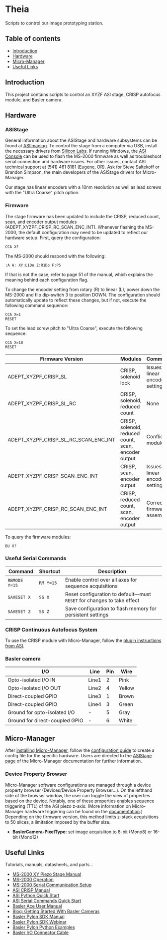 # Theia
Scripts to control our image prototyping station.


## Table of contents
* [Introduction](#introduction)
* [Hardware](#hardware)
* [Micro-Manager](#micro-manager)
* [Useful Links](#useful-links)


## Introduction
This project contains scripts to control an XYZF ASI stage, CRISP autofocus module, and Basler camera.


## Hardware
### ASIStage
General information about the ASIStage and hardware subsystems can be found at [ASIImaging](https://www.asiimaging.com/). To control the stage from a computer via USB, install the necessary drivers from [Silicon Labs](https://www.asiimaging.com/support/downloads/usb-support-on-ms-2000-wk-controllers/). If running Windows, the [ASI Console](https://www.asiimaging.com/support/downloads/asi-console/) can be used to flash the MS-2000 firmware as well as troubleshoot serial connection and hardware issues. For other issues, contact ASI technical support at (541) 461 8181 (Eugene, OR). Ask for Steve Saltekoff or Brandon Simpson, the main developers of the ASIStage drivers for Micro-Manager.

Our stage has linear encoders with a 10nm resolution as well as lead screws with the "Ultra Coarse" pitch option.

### Firmware
The stage firmware has been updated to include the CRISP, reduced count, scan, and encoder output modules (ADEPT_XYZPF_CRISP_RC_SCAN_ENC_INT). Whenever flashing the MS-2000, the default configuration may need to be updated to reflect our hardware setup. First, query the configuration:

```console
CCA X?
```

The MS-2000 should respond with the following:

```console
:A A: XY:L1Do Z:R1Do F:P5
```

If that is not the case, refer to page 51 of the manual, which explains the meaning behind each configuration flag.

To change the encoder setting from rotary (R) to linear (L), power down the MS-2000 and flip dip-switch 3 to position DOWN. The configuration should automatically update to reflect these changes, but if not, execute the following command sequence:

```console
CCA X=1
RESET
```

To set the lead screw pitch to "Ultra Coarse", execute the following sequence:

```console
CCA X=18
RESET
```

| Firmware Version                      | Modules                                               | Comments                              |
| ------------------------------------- | ----------------------------------------------------- | ------------------------------------- |
| ADEPT_XYZPF_CRISP_SL                  | CRISP, solenoid lock                                  | Issues with linear encoder setting    |
| ADEPT_XYZPF_CRISP_SL_RC               | CRISP, solenoid, reduced count                        | None                                  |
| ADEPT_XYZPF_CRISP_SL_RC_SCAN_ENC_INT  | CRISP, solenoid, reduced count, scan, encoder output  | Conflicting modules                   |
| ADEPT_XYZPF_CRISP_SCAN_ENC_INT        | CRISP, scan, encoder output                           | Issues with linear encoder setting    |
| ADEPT_XYZPF_CRISP_RC_SCAN_ENC_INT     | CRISP, reduced count, scan, encoder output            | Correct firmware assembly             |

To query the firmware modules:

```console
BU X?
```

### Useful Serial Commands
| Command           | Shortcut      | Description                                                                   |
| ----------------- | --------------| ----------------------------------------------------------------------------- |
| `RBMODE Y=15`     | `RM Y=15`     | Enable control over all axes for sequence acquisitions                        |
| `SAVESET X`       | `SS X`        | Reset configuration to default&mdash;must `RESET` for changes to take effect  |
| `SAVESET Z`       | `SS Z`        | Save configuration to flash memory for persistent settings                    |

### CRISP Continuous Autofocus System
To use the CRISP module with Micro-Manager, follow the [plugin instructions from ASI](https://asiimaging.com/docs/crisp_mm_plugin).

### Basler camera
| I/O                               | Line    | Pin   | Wire     |
| --------------------------------- | ------- | ----- | -------- |
| Opto-isolated I/O IN              | Line1   | 2     | Pink     |
| Opto-isolated I/O OUT             | Line2   | 4     | Yellow   |
| Direct-coupled GPIO               | Line3   | 1     | Brown    |
| Direct-coupled GPIO               | Line4   | 3     | Green    |
| Ground for opto-isolated I/O      | -       | 5     | Gray     |
| Ground for direct-coupled GPIO    | -       | 6     | White    |


## Micro-Manager
After [installing Micro-Manager](https://micro-manager.org/Download_Micro-Manager_Latest_Release), follow the [configuration guide](https://micro-manager.org/Micro-Manager_Configuration_Guide) to create a config file for the specific hardware. Users are directed to the [ASIStage page](https://micro-manager.org/ASIStage) of the Micro-Manager documentation for further information.

### Device Property Browser
Micro-Manager software configurations are managed through a device property browser (Devices/Device Property Browser...). On the lefthand side of the browser window, the user can toggle the view of properties based on the device. Notably, one of these properties enables sequence triggering (TTL) of the ASI piezo z-axis. (More information on Micro-Manager hardware triggering can be found on the [documentation](https://micro-manager.org/Hardware-based_Synchronization_in_Micro-Manager).) Depending on the firmware version, this method limits z-stack acquisitions to 50 slices, a limitation imposed by the buffer size.

* **BaslerCamera-PixelType:** set image acquisiiton to 8-bit (Mono8) or 16-bit (Mono12)


## Useful Links
Tutorials, manuals, datasheets, and parts...

* [MS-2000 XY Piezo Stage Manual](https://www.asiimaging.com/downloads/manuals/ASI-PZ-WK-Inverted-XY.pdf)
* [MS-2000 Operation](https://asiimaging.com/docs/ms2000_operation)
* [MS-2000 Serial Communication Setup](https://www.asiimaging.com/docs/tech_note_rs232_comm)
* [ASI CRISP Manual](https://www.asiimaging.com/downloads/manuals/CRISP%20Autofocus%20Manual.pdf)
* [ASI Python Quick Start](https://asiimaging.com/docs/python)
* [ASI Serial Commands Quick Start](https://www.asiimaging.com/docs/command_quick_start)
* [Basler Ace User Manual](https://graftek.biz/system/files/2576/original/Basler_Ace_USB_3.0_Manual.pdf?1479057814)
* [Blog: Getting Started With Basler Cameras](https://www.pythonforthelab.com/blog/getting-started-with-basler-cameras/)
* [Basler Pylon SDK Manual](https://www.baslerweb.com/fp-1615186793/media/downloads/documents/users_manuals/AW00148804000_pylon_SDK_Samples_Manual.pdf)
* [Basler Pylon SDK Webinar](https://www.baslerweb.com/en/company/news-press/webinar/pylonc/vod-pylonc/)
* [Basler Pylon Python Examples](https://github.com/basler/pypylon/tree/master/samples)
* [Basler I/O Connector Cable](https://www.mouser.com/ProductDetail/405-2200000625)
